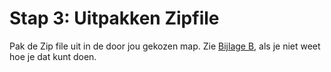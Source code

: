 # Stap 3: Uitpakken Zipfile

Pak de Zip file uit in de door jou gekozen map. Zie [Bijlage B](bijlage-b.md), als je niet weet hoe je dat kunt doen.
